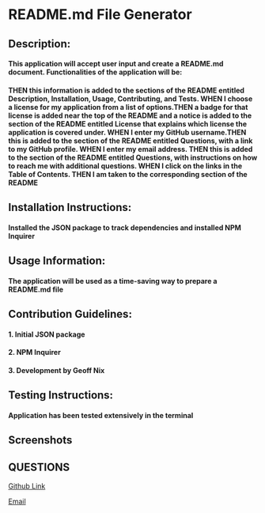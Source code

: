 # README.md File Generator

## Description:

#### This application will accept user input and create a README.md document. Functionalities of the application will be:

#### THEN this information is added to the sections of the README entitled Description, Installation, Usage, Contributing, and Tests. WHEN I choose a license for my application from a list of options.THEN a badge for that license is added near the top of the README and a notice is added to the section of the README entitled License that explains which license the application is covered under. WHEN I enter my GitHub username.THEN this is added to the section of the README entitled Questions, with a link to my GitHub profile. WHEN I enter my email address. THEN this is added to the section of the README entitled Questions, with instructions on how to reach me with additional questions. WHEN I click on the links in the Table of Contents. THEN I am taken to the corresponding section of the README

## Installation Instructions:

#### Installed the JSON package to track dependencies and installed NPM Inquirer

## Usage Information:

#### The application will be used as a time-saving way to prepare a README.md file

## Contribution Guidelines:

#### 1. Initial JSON package

#### 2. NPM Inquirer

#### 3. Development by Geoff Nix

## Testing Instructions:

#### Application has been tested extensively in the terminal

## Screenshots

## QUESTIONS

[Github Link](https://github.com/FSGeoff/readMe-gen.git)

[Email](mailto:fullstackgeoff@gmail.com?)
